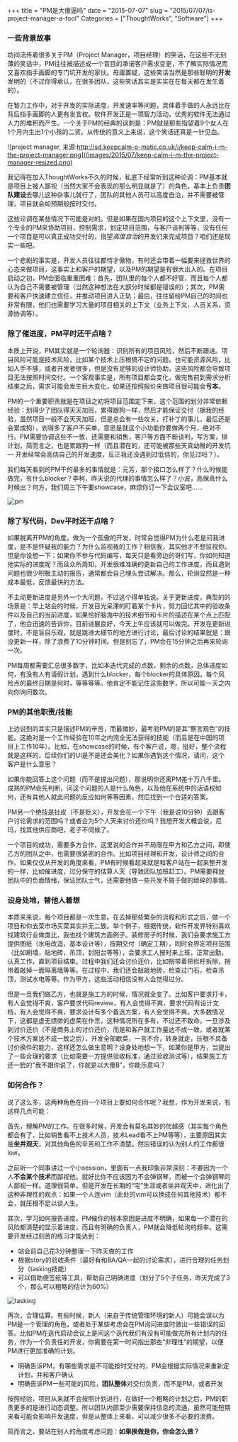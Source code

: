 +++
title = "PM是大傻逼吗"
date = "2015-07-07"
slug = "2015/07/07/is-project-manager-a-fool"
Categories = ["ThoughtWorks", "Software"]
+++

### 一些背景故事

坊间流传着很多关于PM（Project Manager，项目经理）的笑话，在这些不无刻薄的笑话中，PM往往被描述成一个盲目的承诺客户需求变更，不了解实际情况而又喜欢指手画脚的专门坑开发的家伙。毋庸置疑，这些笑话当然是那些聪明的**开发**发明的（不过你得承认，在很多团队，这些笑话其实是实实在在每天都在发生着的）。

在智力工作中，对于开发的实际进度，开发速率等问题，具体着手做的人永远比在背后指手画脚的人更有发言权。软件开发正是一项智力活动，优秀的软件无法通过人力的堆积而产生。一个关于PM的经典的讽刺是：PM就是那些指望着9个女人在1个月内生出1个小孩的二货。从传统的意义上来说，这个笑话还真是一针见血。

![project manager, 来源:http://sd.keepcalm-o-matic.co.uk/i/keep-calm-i-m-the-project-manager.png](/images/2015/07/keep-calm-i-m-the-project-manager-resized.png)

我记得在加入ThoughtWorks不久的时候，私底下经常听到这种论调：PM基本就是项目上被人鄙视（当然大家不会表现的那么明显就是了）的角色，基本上负责**团队建设**去哪儿这种杂事儿就行了，团队的其他人员可以高度自治，并不需要被管理，项目就会如预期般按时交付。

这些论调在某些情况下可能是对的。但是如果在国内项目的这个上下文里，没有一个专业的PM来协助项目，控制需求，划定项目范围，与客户谈判等等，没有任何一个项目是可以真正成功交付的，指望*高度自治*的开发们来完成项目？咱们还是现实一些吧。

一个悲剧的事实是，开发人员往往都恃才傲物，有时还会带着一幅要来拯救世界的心态来做项目，这事实上和客户的期望，以及PM的期望是有很大出入的。在项目启动之初，PM会面临重重困难：首先，团队里的每个人都不好管，而且每个人都认为自己不需要被管理（当然这种想法在大部分时候都是错误的）；其次，PM需要和客户快速建立信任，并推动项目进入正轨；最后，往往留给PM自己的时间也非常有限，他们也需要学习大量的项目相关的上下文（业务上下文，人员关系，资源协调等）。

### 除了催进度，PM平时还干点啥？

本质上开说，PM其实就是一个轮询器：识别所有的项目风险，然后不断跟进。项目风险可能是技术风险，比如某个技术上压根搞不定的问题。也可能资源风险，比如人手不够，或者开发者很多，但是没有足够的设计师协助，这些风险都会导致项目无法按照时间交付。一个客观事实是，所有项目都会变化，做完售前到需求分析结束之后，需求可能会发生巨大变化，如果还按照报价来做项目很可能会**亏本**。

PM的一个重要职责就是在项目之初将项目范围定下来，这个范围的划分非常依赖经验：划得少了团队得天天加班，累得跟狗一样，然后才能保证交付（据我的经验，虽然项目一般不会天天加班，但是总会有一些攻关，打补丁的事儿，最后还是会累成狗），划得多了客户不买单，意思是就这个小功能你要做两个月，绝对不行。PM需要协调这些不一致，还需要和销售，客户等方面不断谈判，写方案，排计划，简而言之，也是累跟狗一样（而且潜在的，还可能被那些天真幼稚的开发坑 — 开发经常会高估自己的开发速度，反正我还没遇到过低估的，你见过吗？）。

我们每天看到的PM干的最多的事情就是：元芳，那个接口怎么样了？什么时候能做完，有什么blocker？李柯，昨天说的代理的事情怎么样了？小波，高保真什么时候出？何方，我们周三下午要showcase，麻烦你订一下会议室吧……

![pm](/images/2015/07/pm-resized.png)

### 除了写代码，Dev平时还干点啥？

如果脱离开PM的角度，做为一个孤傲的开发，时常会觉得PM为什么老是问我进度，是不是怀疑我的能力？为什么监视我的工作？相信我，其实他才不想监视你。但是你设想一下：如果你不参与代码编写，每天只是看旁边的哥们写，你如何知道他实际的进度呢？而且众所周知，开发很难准确的更新自己的工作进度，而且遇到问题也很少积极主动的报告，通常都会自己埋头尝试解决。那么，轮询显然是一种成本最低，反馈最快的方法。

不主动更新进度是另外一个大问题，不过这个得单独说。关于更新进度，典型的的场景是：早上站会的时候，开发目光呆滞的盯着某个卡片，努力回忆其中的验收条件以及自己的当前进度，如果恰好脑海中的技术细节和卡片的描述在某个点上匹配了，他会迅速的告诉你，目前进展良好，今天上午应该就可以做完。开发在更新进度时，不是盲目乐观，就是跳进太细节的地方进行讨论，最后讨论的结果就是：跟没更新一样，除了浪费了10分钟时间。但是别忘了，PM会在15分钟之后再来轮询一次。

PM每周都需要汇总很多数字，比如本迭代完成的点数，剩余的点数，总体进度如何，有没有人有请假计划，遇到什么blocker，每个blocker的具体原因，每个风险点的最终日期是何时，等等等等。他肯定不能记住这些数字，所以可能一天之内向你询问数次。

### PM的其他职责/技能

上边说到的其实只是描述PM的辛苦，而最微妙，最考验PM的是其“察言观色”的技能。这绝对是一个工作经验在10年之内完全无法获得的技能（而且是在中国的项目上工作10年）。比如，在showcase的时候，有个客户说，嗯，挺好，整个流程就是这样的，后续你们的UI是不是还会美化？如果你遇到这个情况，请问，这个客户是什么意思？

如果你能回答上这个问题（而不是提出问题），那说明你还离PM差十万八千里。成熟的PM会先判断，问这个问题的人是什么角色，以及他在系统中的话语权如何，还有其他人就此问题的反应如何等等因素，然后找到一个合适的答案。

PM另一个绝技是扯皮（不是贬义），开发会花一个下午（我是说10分钟）去跟客户讨论需求的范围吗？或者会为5个人天来讨价还价吗？我想开发大概会说，尼玛，找其他供应商吧，老子不伺候了。

一个项目的成功，需要多方合作，这里说的合作并不局限在甲方和乙方之间，即使乙方的团队之中，也需要很紧密的合作。比如项目经理和开发，设计师之间的合作。如果仅仅从开发的角度来看，PM有时候看起来就是和客户站在一起来整开发的一样，比如催进度，过分保守的估算人天（导致团队加班赶工）。PM需要释放团队中的负面情绪，保证团队士气，还需要他做一些开发不屑于做的琐碎的事情。

### 设身处地，替他人着想

本质来来说，每个项目都是一次生意。在去掉那些繁杂的流程和形式之后，做一个项目和你去菜市场买菜其实并无二致。举个例子，根据传统，软件开发界特别喜欢找建筑行业做类比，我也找个建筑方面例子。装修房子的时候，我们会要求施工方提供图纸（水电改造，基本设计等），按期交付（确定工期），同时会界定项目范围（比如刷墙，贴地砖，吊顶，封阳台等等），会要求工人按时来上班，正常出勤，认真工作，直到项目结束。过程中我们还会讨价还价，比如捎带着把栏杆拆除，捎带着敲掉一面隔离墙等等。在过程中，我们还会敲敲地砖，检查过门石，检查吊顶，测试水电等等。作为甲方，这些活动相信没有人会觉得过分。

但是一旦我们做乙方，也就是施工方的时候，情况就全变了。比如客户要求打卡，有人会觉得不爽，客户要求代码review，有人会觉得不爽，要求代码有设计文档，有人会觉得不爽，要求设计有多个备选方案，有人会觉得不爽。大多数情况下，这都是虚无缥缈的虚荣在作祟，这种情况所在多有，不过还不致命。一旦涉及到讨价还价（不是商务上的讨价还价，而是和客户就工作量达不成一致，或者就某个技术方案达不成一致之后），开发全部歇菜，一言不合，转身就走，压根不具备讨价换件的能力，这样还怎么做生意啊？设身处地想一下，如果你是甲方，当提出了一些合理的要求（比如需要一方提供验收标准，通过验收测试等），结果施工方还一脸的“我不跟你说了，你就是以大傻B”，你能乐意吗？

### 如何合作？

说了这么多，这两种角色在同一个项目上要如何合作呢？我想，作为开发来说，有这样几点可能：

首先，理解PM的工作。在很多时候，开发会有莫名其妙的优越感（其实每个角色都会有了，比如销售看不上技术人员，技术Lead看不上PM等等），主要原因其实是**坐井观天**，对其他角色的辛苦和工作不清楚。然后错误的认为别人的工作都很low。

之前听一个同事讲过一个小session，里面有一点我印象非常深刻：不要因为一个人**不会某个技术**而鄙视他。就好比你不应该因为不会弹钢琴，而被一个会弹钢琴的人鄙视一样。道理很简单，但是开发在长期的“宅”生涯或者坐井观天中，进化出了这种非理性的观点：如果一个人连vim（此处的vim可以换成任何其他技术）都不会，就压根不足以谈人生。

其次，学习如何报告进度。PM催你的根本原因是进度不明确，如果每一个潜在的风险都清楚的显示着进度，而且有明确的负责人，PM就会降低轮询的频率。这需要开发经过刻苦的练习才能达到：

- 站会前自己花3分钟整理一下昨天做的工作
- 根据story的验收条件（最好有和BA/QA一起的讨论需求），进行合理的任务划分（tasking技能）
- 可以借助便签纸等工具，帮助自己明确进度（划分了5个子任务，昨天完成了3个，那么可以粗略的估计为60%）

![tasking](/images/2015/07/tasking-resized.png)

再次，合理估算。有些时候，新人（来自于传统管理环境的新人）可能会误以为PM是一个管理的角色，或者处于某些考虑会在PM询问进度时做出一些错误的回答。比如PM在迭代启动会议上是问这个迭代我们有没有可能做完所有计划内的任务，作为一个负责任的开发，你需要在第一时间指出那些“非理性”的期望，以便PM进行更加准确的计划。

- 明确告诉PM，有哪些需求是不可能按时交付的，PM会根据实际情况来重新定计划，并和客户确认
- 明确告诉PM一些可能的风险，**团队整体**对交付负责，而不是PM，或者开发

按照经验，项目从来就不会按照计划进行，在做好一个粗略的计划之后，PM的职责更多的是进行动态调整。所以团队内部至少需要保持信息的流通，虽然可能短期来看可能会影响开发速度，但是从整体上来看，可以减少很多不必要的浪费。

简而言之，要站在别人的角度考虑问题：**如果换做是你，你会怎么做？**
